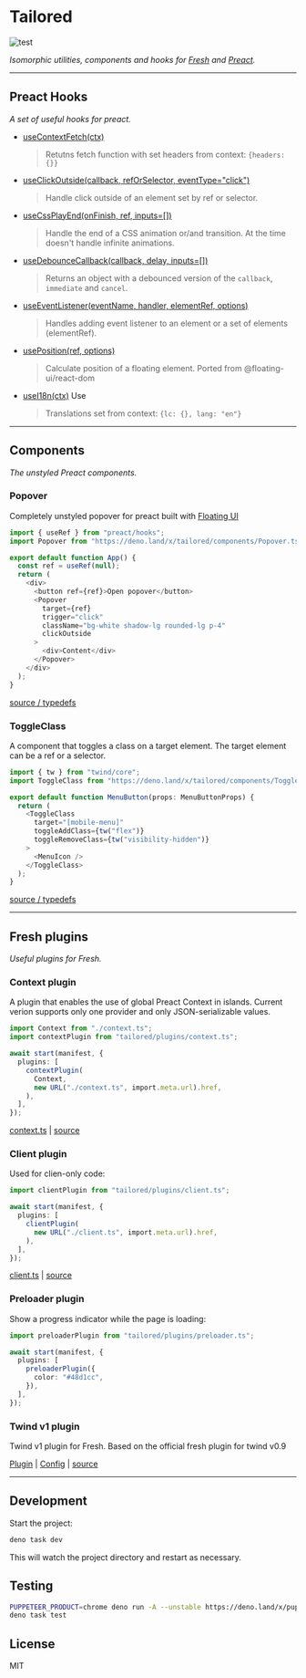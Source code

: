 # Tailored

![test](https://github.com/nesterow/tailored/actions/workflows/test.yml/badge.svg?branch=main)

_Isomorphic utilities, components and hooks for [Fresh](https://fresh.deno.dev)
and [Preact](https://preactjs.com)._

---

## Preact Hooks

_A set of useful hooks for preact._

- [useContextFetch(ctx)](https://deno.land/x/tailored/hooks/useContextFetch.ts?source)
  > Retutns fetch function with set headers from context: `{headers: {}}`
- [useClickOutside(callback, refOrSelector, eventType="click")](https://deno.land/x/tailored/hooks/useClickOutside.ts?source)
  > Handle click outside of an element set by ref or selector.
- [useCssPlayEnd(onFinish, ref, inputs=[])](https://deno.land/x/tailored/hooks/useCssPlayEnd.ts?source)
  > Handle the end of a CSS animation or/and transition. At the time doesn't
  > handle infinite animations.
- [useDebounceCallback(callback, delay, inputs=[])](https://deno.land/x/tailored/hooks/useDebounceCallback.ts?source)
  > Returns an object with a debounced version of the `callback`, `immediate`
  > and `cancel`.
- [useEventListener(eventName, handler, elementRef, options)](https://deno.land/x/tailored/hooks/useEventListener.ts?source)
  > Handles adding event listener to an element or a set of elements
  > (elementRef).
- [usePosition(ref, options)](https://deno.land/x/tailored/hooks/usePosition.ts?source)
  > Calculate position of a floating element. Ported from @floating-ui/react-dom
- [useI18n(ctx)](https://deno.land/x/tailored/hooks/useI18n.ts?source) Use
  > Translations set from context: `{lc: {}, lang: "en"}`

---

## Components

_The unstyled Preact components._

### Popover

Completely unstyled popover for preact built with
[Floating UI](https://floating-ui.com/docs/getting-started)

```typescript
import { useRef } from "preact/hooks";
import Popover from "https://deno.land/x/tailored/components/Popover.tsx";

export default function App() {
  const ref = useRef(null);
  return (
    <div>
      <button ref={ref}>Open popover</button>
      <Popover
        target={ref}
        trigger="click"
        className="bg-white shadow-lg rounded-lg p-4"
        clickOutside
      >
        <div>Content</div>
      </Popover>
    </div>
  );
}
```

[source / typedefs](https://deno.land/x/tailored/components/Popover.tsx?source)

### ToggleClass

A component that toggles a class on a target element. The target element can be
a ref or a selector.

```typescript
import { tw } from "twind/core";
import ToggleClass from "https://deno.land/x/tailored/components/ToggleClass.tsx";

export default function MenuButton(props: MenuButtonProps) {
  return (
    <ToggleClass
      target="[mobile-menu]"
      toggleAddClass={tw("flex")}
      toggleRemoveClass={tw("visibility-hidden")}
    >
      <MenuIcon />
    </ToggleClass>
  );
}
```

[source / typedefs](https://deno.land/x/tailored/components/ToggleClass.tsx?source)

---

## Fresh plugins

_Useful plugins for Fresh._

### Context plugin

A plugin that enables the use of global Preact Context in islands. Current
verion supports only one provider and only JSON-serializable values.

```typescript
import Context from "./context.ts";
import contextPlugin from "tailored/plugins/context.ts";

await start(manifest, {
  plugins: [
    contextPlugin(
      Context,
      new URL("./context.ts", import.meta.url).href,
    ),
  ],
});
```

[context.ts](./context.ts) |
[source](https://deno.land/x/tailored/plugins/context.ts?source)

### Client plugin

Used for clien-only code:

```typescript
import clientPlugin from "tailored/plugins/client.ts";

await start(manifest, {
  plugins: [
    clientPlugin(
      new URL("./client.ts", import.meta.url).href,
    ),
  ],
});
```

[client.ts](./client.ts) |
[source](https://deno.land/x/tailored/plugins/client.ts?source)

### Preloader plugin

Show a progress indicator while the page is loading:

```typescript
import preloaderPlugin from "tailored/plugins/preloader.ts";

await start(manifest, {
  plugins: [
    preloaderPlugin({
      color: "#48d1cc",
    }),
  ],
});
```

### Twind v1 plugin

Twind v1 plugin for Fresh. Based on the official fresh plugin for twind v0.9

[Plugin](./main.ts) | [Config](./twind.config.ts) |
[source](https://deno.land/x/tailored/plugins/twind.ts?source)

---

## Development

Start the project:

```bash
deno task dev
```

This will watch the project directory and restart as necessary.

## Testing

```bash
PUPPETEER_PRODUCT=chrome deno run -A --unstable https://deno.land/x/puppeteer@16.2.0/install.ts
deno task test
```

## License

MIT
